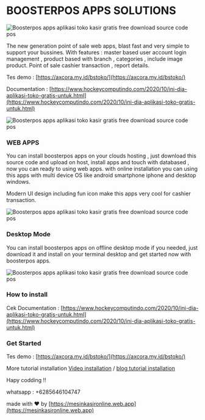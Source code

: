 # BOOSTERPOS APPS SOLUTIONS
![Boosterpos apps aplikasi toko kasir gratis free download source code pos](https://1.bp.blogspot.com/-76lk4OREPt8/XzpTSqhsnuI/AAAAAAAALG4/S61TLej2iksgyw27nl7ULO-bBp9H3qJKgCLcBGAsYHQ/s400/aplikasi%2Btoko%2Bonline.png)

The new generation point of sale web apps, blast fast and very simple to support your bussines.
With features : master based user account login management , product based with branch , categories , include image product. Point of sale cashier transaction , report details.

Tes demo : [https://axcora.my.id/bstoko/](https://axcora.my.id/bstoko/)

Documentation : [https://www.hockeycomputindo.com/2020/10/ini-dia-aplikasi-toko-gratis-untuk.html](https://www.hockeycomputindo.com/2020/10/ini-dia-aplikasi-toko-gratis-untuk.html)

![Boosterpos apps aplikasi toko kasir gratis free download source code pos](https://1.bp.blogspot.com/-cjp0InnAzJo/XlxyvYfo0aI/AAAAAAAAJOM/N2aRPDkbAowbxky6ulpr66l_5IAHvjR_gCLcBGAsYHQ/s1600/onlinemesinkasir%2B%25285%2529.jpg)

### WEB APPS
You can install boosterpos apps on your clouds hosting , just download this source code and upload on host, install apps and touch with databased , now you can ready to using web apps. with online installation you can using this apps with multi device OS like android smartphone iphone and desktop windows.

Modern UI design including fun icon make this apps very cool for cashier transaction.

![Boosterpos apps aplikasi toko kasir gratis free download source code pos](https://1.bp.blogspot.com/-I2MSoSfT2lI/Xlxyufd81uI/AAAAAAAAJOI/8JlelbQKCwgn8l6pCczRaLDmudK-bmuEACLcBGAsYHQ/s1600/onlinemesinkasir%2B%25283%2529.jpg)

### Desktop Mode
You can install boosterpos apps on offline desktop mode if you needed, just download it and install on your terminal desktop and get started now with boosterpos apps.

![Boosterpos apps aplikasi toko kasir gratis free download source code pos](https://1.bp.blogspot.com/-qntKS7dwnmY/XlxyufB-ZSI/AAAAAAAAJOE/ilTNRZq0AokitcMMdrU8WvvMaUKyVAUHACLcBGAsYHQ/s1600/onlinemesinkasir%2B%25282%2529.jpg)

### How to install

Cek Documentation : [https://www.hockeycomputindo.com/2020/10/ini-dia-aplikasi-toko-gratis-untuk.html](https://www.hockeycomputindo.com/2020/10/ini-dia-aplikasi-toko-gratis-untuk.html)

### Get Started
Tes demo : [https://axcora.my.id/bstoko/](https://axcora.my.id/bstoko/)


More tutorial installation [Video installation](https://youtu.be/8ZRbqK6pAVI) / 
[blog tutorial installation](https://www.hockeycomputindo.com/2020/10/ini-dia-aplikasi-toko-gratis-untuk.html)

Hapy codding !!

whatsapp : +6285646104747

made with ❤ by [https://mesinkasironline.web.app](https://mesinkasironline.web.app)
